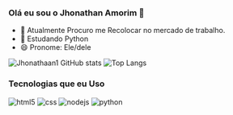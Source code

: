 ### Olá eu sou o Jhonathan Amorim 👋


- 🔭 Atualmente Procuro me Recolocar no mercado de trabalho.
- 🌱 Estudando Python
- 😄 Pronome: Ele/dele

  


![Jhonathaan1 GitHub stats](https://github-readme-stats.vercel.app/api?username=jhonathaan1&show_icons=true&theme=transparent)
![Top Langs](https://github-readme-stats.vercel.app/api/top-langs/?username=jhonathaan1&hide=javascript,html)
<h3>Tecnologias que eu Uso</h3>


<div style="display: inline_block">
  <img align="center" alt="html5" src="https://img.shields.io/badge/HTML5-E34F26?style=for-the-badge&logo=html5&logoColor=white" />
  <img align="center" alt="css" src="https://img.shields.io/badge/CSS3-1572B6?style=for-the-badge&logo=css3&logoColor=white" />
  <img align="center" alt="nodejs" src="https://img.shields.io/badge/Node.js-43853D?style=for-the-badge&logo=node.js&logoColor=white" />
  <img align="center" alt="python" src="https://img.shields.io/badge/python-3670A0?style=for-the-badge&logo=python&logoColor=ffdd54" />
</div><br/>


